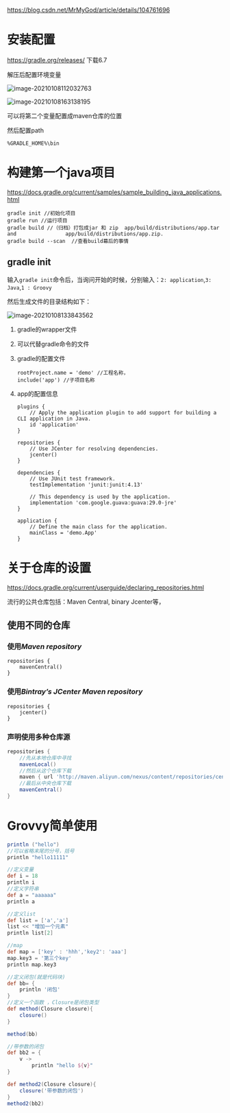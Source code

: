 https://blog.csdn.net/MrMyGod/article/details/104761696

# 安装配置

https://gradle.org/releases/ 下载6.7

解压后配置环境变量

![image-20210108112032763](https://gitee.com/CTLQAQ/picgo/raw/master/image-20210108112032763.png)

![image-20210108163138195](https://gitee.com/CTLQAQ/picgo/raw/master/image-20210108163138195.png)

可以将第二个变量配置成maven仓库的位置 

然后配置path

`%GRADLE_HOME%\bin`

# 构建第一个java项目

https://docs.gradle.org/current/samples/sample_building_java_applications.html

```
gradle init //初始化项目
gradle run //运行项目
gradle build //（归档）打包成jar 和 zip  app/build/distributions/app.tar and 				app/build/distributions/app.zip.
gradle build --scan  //查看build幕后的事情
```



## gradle init

输入`gradle init`命令后，当询问开始的时候，分别输入：`2: application`,`3: Java`,`1 : Groovy`

然后生成文件的目录结构如下：

![image-20210108133843562](https://gitee.com/CTLQAQ/picgo/raw/master/image-20210108133843562.png)

1. gradle的wrapper文件

2. 可以代替gradle命令的文件

3. gradle的配置文件

   ```
   rootProject.name = 'demo' //工程名称，
   include('app') //子项目名称
   ```

4. app的配置信息

   ```
   plugins {
       // Apply the application plugin to add support for building a CLI application in Java.
       id 'application'
   }
   
   repositories {
       // Use JCenter for resolving dependencies.
       jcenter()
   }
   
   dependencies {
       // Use JUnit test framework.
       testImplementation 'junit:junit:4.13'
   
       // This dependency is used by the application.
       implementation 'com.google.guava:guava:29.0-jre'
   }
   
   application {
       // Define the main class for the application.
       mainClass = 'demo.App'
   }
   ```



# 关于仓库的设置

https://docs.gradle.org/current/userguide/declaring_repositories.html

流行的公共仓库包括：Maven Central, binary Jcenter等，

## 使用不同的仓库

### 使用*Maven repository*

```
repositories {
    mavenCentral()
}
```

### 使用*Bintray’s JCenter Maven repository*

```
repositories {
    jcenter()
}
```

### 声明使用多种仓库源

```groovy
repositories {
    //先从本地仓库中寻找
    mavenLocal()
    //然后从这个仓库下载
    maven { url 'http://maven.aliyun.com/nexus/content/repositories/central/' }
    //最后从中央仓库下载
    mavenCentral()
}
```



# Grovvy简单使用

```groovy
println ("hello")
//可以省略末尾的分号，括号
println "hello11111"

//定义变量
def i = 18
println i
//定义字符串
def a = "aaaaaa"
println a

//定义list
def list = ['a','a']
list << "增加一个元素"
println list[2]

//map
def map = ['key' : 'hhh','key2': 'aaa']
map.key3 = '第三个key'
println map.key3

//定义闭包(就是代码块)
def bb= {
    println '闭包'
}
//定义一个函数 ，Closure是闭包类型
def method(Closure closure){
    closure()
}

method(bb)

//带参数的闭包
def bb2 = {
    v ->
        println "hello ${v}"
}

def method2(Closure closure){
    closure('带参数的闭包')
}
method2(bb2)
```





